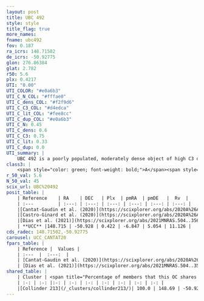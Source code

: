 ```yaml
---
layout: post
title: UBC 492
style: style
title_flag: true
more_names: 
fname: ubc492
fov: 0.187
ra_icrs: 148.71502
de_icrs: -50.92775
glon: 276.86384
glat: 2.782
r50: 5.6
plx: 0.4217
UTI: "0.00"
UTI_COLOR: "#e0a6b3"
UTI_C_N_COL: "#fffae0"
UTI_C_dens_COL: "#f2f9d6"
UTI_C_C3_COL: "#d4edca"
UTI_C_lit_COL: "#fee8cc"
UTI_C_dup_COL: "#e0a6b3"
UTI_C_N: 0.45
UTI_C_dens: 0.6
UTI_C_C3: 0.75
UTI_C_lit: 0.33
UTI_C_dup: 0.0
UTI_summary: |
    UBC 492 is a poorly populated, moderately dense object of high C3 quality. It is poorly studied in the literature.<br><br><span style="color: #99180f; font-weight: bold;">Warning: </span>This is very likely a duplicate object, which shares a large percentage of members with at least one previously reported entry.
class3: |
    <span style="color: green; font-weight: bold;">A</span><span style="color: #FFC300; font-weight: bold;">B</span>
r_50_val: 5.6
N_50_val: 45
scix_url: UBC%20492
posit_table: |
    | Reference    | RA    | DEC   | Plx  | pmRA  | pmDE   |  Rv  |
    | :---         | :---: | :---: | :---: | :---: | :---: | :---: |
    |[Cantat-Gaudin et al. (2020)](https://scixplorer.org/abs/2020A%26A...640A...1C) | 148.736 | -50.951 | 0.39 | -6.86 | 4.997 | -- |
    |[Castro-Ginard et al. (2020)](https://scixplorer.org/abs/2020A%26A...635A..45C) | 148.74 | -50.951 | 0.393 | -6.87 | 5.023 | -- |
    |[Dias et al. (2021)](https://scixplorer.org/abs/2021MNRAS.504..356D) | 148.733 | -50.949 | 0.395 | -6.874 | 5.035 | -- |
    | **UCC** |148.715 | -50.928 | 0.422 | -6.847 | 5.054 | 11.126 | 
cds_radec: 148.71502,-50.92775
carousel: UCC_CANTAT20
fpars_table: |
    | Reference |  Values |
    | :---  |  :---:  |
    | [Cantat-Gaudin et al. (2020)](https://scixplorer.org/abs/2020A%26A...640A...1C) | `AVNN=1.26, DMNN=12.1, AgeNN=7.77` |
    | [Dias et al. (2021)](https://scixplorer.org/abs/2021MNRAS.504..356D) | `Av=1.407, Dist=2252, logage=8.048, [Fe/H]=0.288` |
shared_table: |
    | Cluster | <span title="Percentage of members that this OC shares with the ones listed">%</span>   | RA   | DEC   | Plx   | pmRA  | pmDE  | Rv | UTI |
    | :-: | :-: |:-: | :-: | :-: | :-: | :-: | :-: | :-: |
    |[Collinder 213](/_clusters/collinder213/)| 100.0 | 148.69 | -50.92 | 0.42 | -6.85 | 5.05 | 11.13 |0.62 |
---
```

